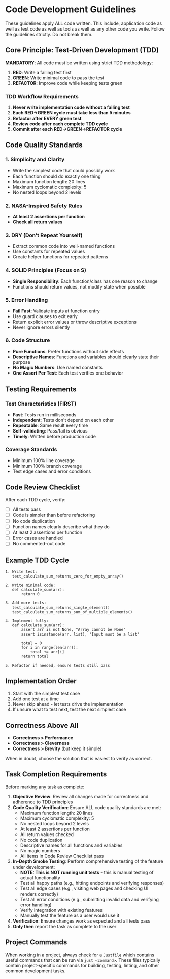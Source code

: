 # Code Development Guidelines
These guidelines apply ALL code written. This include, application code as well as test code as well as tools as well as any other code you write. Follow the guidelines strictly. Do not break them. 

## Core Principle: Test-Driven Development (TDD)

**MANDATORY**: All code must be written using strict TDD methodology:
1. **RED**: Write a failing test first
2. **GREEN**: Write minimal code to pass the test
3. **REFACTOR**: Improve code while keeping tests green

### TDD Workflow Requirements

1. **Never write implementation code without a failing test**
2. **Each RED→GREEN cycle must take less than 5 minutes**
3. **Refactor after EVERY green test**
4. **Review code after each complete TDD cycle**
5. **Commit after each RED→GREEN→REFACTOR cycle**

## Code Quality Standards

### 1. Simplicity and Clarity
- Write the simplest code that could possibly work
- Each function should do exactly one thing
- Maximum function length: 20 lines
- Maximum cyclomatic complexity: 5
- No nested loops beyond 2 levels

### 2. NASA-Inspired Safety Rules
- **At least 2 assertions per function**
- **Check all return values**

### 3. DRY (Don't Repeat Yourself)
- Extract common code into well-named functions
- Use constants for repeated values
- Create helper functions for repeated patterns

### 4. SOLID Principles (Focus on S)
- **Single Responsibility**: Each function/class has one reason to change
- Functions should return values, not modify state when possible

### 5. Error Handling
- **Fail Fast**: Validate inputs at function entry
- Use guard clauses to exit early
- Return explicit error values or throw descriptive exceptions
- Never ignore errors silently

### 6. Code Structure
- **Pure Functions**: Prefer functions without side effects
- **Descriptive Names**: Functions and variables should clearly state their purpose
- **No Magic Numbers**: Use named constants
- **One Assert Per Test**: Each test verifies one behavior

## Testing Requirements

### Test Characteristics (FIRST)
- **Fast**: Tests run in milliseconds
- **Independent**: Tests don't depend on each other
- **Repeatable**: Same result every time
- **Self-validating**: Pass/fail is obvious
- **Timely**: Written before production code

### Coverage Standards
- Minimum 100% line coverage
- Minimum 100% branch coverage
- Test edge cases and error conditions

## Code Review Checklist

After each TDD cycle, verify:
- [ ] All tests pass
- [ ] Code is simpler than before refactoring
- [ ] No code duplication
- [ ] Function names clearly describe what they do
- [ ] At least 2 assertions per function
- [ ] Error cases are handled
- [ ] No commented-out code

## Example TDD Cycle

```
1. Write test:
   test_calculate_sum_returns_zero_for_empty_array()
   
2. Write minimal code:
   def calculate_sum(arr):
       return 0
       
3. Add more tests:
   test_calculate_sum_returns_single_element()
   test_calculate_sum_returns_sum_of_multiple_elements()
   
4. Implement fully:
   def calculate_sum(arr):
       assert arr is not None, "Array cannot be None"
       assert isinstance(arr, list), "Input must be a list"
       
       total = 0
       for i in range(len(arr)):
           total += arr[i]
       return total
       
5. Refactor if needed, ensure tests still pass
```

## Implementation Order

1. Start with the simplest test case
2. Add one test at a time
3. Never skip ahead - let tests drive the implementation
4. If unsure what to test next, test the next simplest case

## Correctness Above All

- **Correctness > Performance**
- **Correctness > Cleverness**
- **Correctness > Brevity** (but keep it simple)

When in doubt, choose the solution that is easiest to verify as correct.

## Task Completion Requirements

Before marking any task as complete:
1. **Objective Review**: Review all changes made for correctness and adherence to TDD principles
2. **Code Quality Verification**: Ensure ALL code quality standards are met:
   - Maximum function length: 20 lines
   - Maximum cyclomatic complexity: 5
   - No nested loops beyond 2 levels
   - At least 2 assertions per function
   - All return values checked
   - No code duplication
   - Descriptive names for all functions and variables
   - No magic numbers
   - All items in Code Review Checklist pass
3. **In-Depth Smoke Testing**: Perform comprehensive testing of the feature under development:
   - **NOTE: This is NOT running unit tests** - this is manual testing of actual functionality
   - Test all happy paths (e.g., hitting endpoints and verifying responses)
   - Test all edge cases (e.g., visiting web pages and checking UI renders correctly)
   - Test all error conditions (e.g., submitting invalid data and verifying error handling)
   - Verify integration with existing features
   - Manually test the feature as a user would use it
4. **Verification**: Ensure changes work as expected and all tests pass
5. **Only then** report the task as complete to the user

## Project Commands

When working in a project, always check for a `Justfile` which contains useful commands that can be run via `just <command>`. These files typically contain project-specific commands for building, testing, linting, and other common development tasks.

